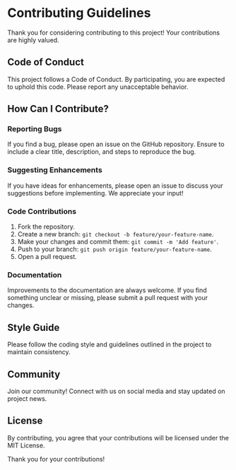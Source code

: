 # Contributing Guidelines

Thank you for considering contributing to this project! Your contributions are highly valued.

## Code of Conduct

This project follows a Code of Conduct. By participating, you are expected to uphold this code. Please report any unacceptable behavior.

## How Can I Contribute?

### Reporting Bugs

If you find a bug, please open an issue on the GitHub repository. Ensure to include a clear title, description, and steps to reproduce the bug.

### Suggesting Enhancements

If you have ideas for enhancements, please open an issue to discuss your suggestions before implementing. We appreciate your input!

### Code Contributions

1. Fork the repository.
2. Create a new branch: `git checkout -b feature/your-feature-name`.
3. Make your changes and commit them: `git commit -m 'Add feature'`.
4. Push to your branch: `git push origin feature/your-feature-name`.
5. Open a pull request.

### Documentation

Improvements to the documentation are always welcome. If you find something unclear or missing, please submit a pull request with your changes.

## Style Guide

Please follow the coding style and guidelines outlined in the project to maintain consistency.

## Community

Join our community! Connect with us on social media and stay updated on project news.

## License

By contributing, you agree that your contributions will be licensed under the MIT License.

Thank you for your contributions!
